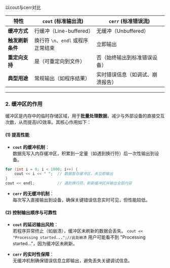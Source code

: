 
以cout与cerr对比

| 特性         | `cout` (标准输出流)          | `cerr` (标准错误流)   |
| ---------- | ----------------------- | ---------------- |
| **缓冲方式**   | 行缓冲（Line-buffered）      | 无缓冲（Unbuffered）  |
| **触发刷新条件** | 换行符 `\n`、`endl` 或程序正常结束 | 立即输出             |
| **重定向支持**  | 是（可重定向到文件）              | 否（始终输出到标准错误设备）   |
| **典型用途**   | 常规输出（如程序结果）             | 实时错误信息（如调试、崩溃报告） |

---

### **2. 缓冲区的作用**

缓冲区是内存中的临时存储区域，用于**批量处理数据**，减少与外部设备的直接交互次数，从而提高I/O效率。其核心作用如下：

#### **(1) 提高性能**

- **`cout` 的缓冲机制**：  
    数据先写入内存缓冲区，积累到一定量（如遇到换行符）后一次性输出到设备。
```cpp
for (int i = 0; i < 1000; i++) {
    cout << i << " ";  // 数据暂存缓冲区，未立即输出
}
cout << endl;          // 遇到换行符，刷新缓冲区并输出全部内容
```
- **`cerr` 的无缓冲机制**：  
	每次写入直接输出到设备，确保关键错误信息实时可见，但性能较低。

#### **(2) 控制输出顺序与可靠性**

- **`cout` 的延迟输出风险**：  
    若程序异常终止（如崩溃），缓冲区未刷新的数据会丢失。
    `cout << "Processing started...";//此处崩溃`
    用户可能看不到 "Processing started..."，因为缓冲区未刷新。
    
- **`cerr` 的实时性保障**：  
    无缓冲机制确保错误信息立即输出，避免丢失关键调试信息。